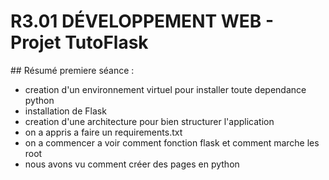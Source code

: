 # R3.01 DÉVELOPPEMENT WEB - Projet TutoFlask

## Résumé premiere séance :

- creation d'un environnement virtuel pour installer toute dependance python
- installation de Flask
- creation d'une architecture pour bien structurer l'application
- on a appris a faire un requirements.txt
- on a commencer a voir comment fonction flask et comment marche les root
- nous avons vu comment créer des pages en python
